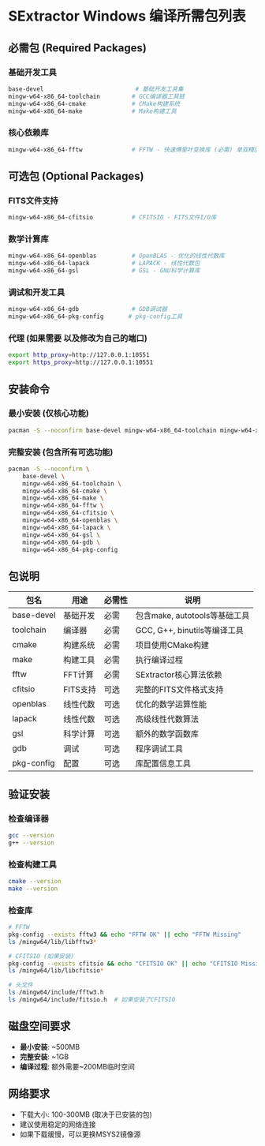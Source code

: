 # SExtractor Windows 编译所需包列表

## 必需包 (Required Packages)

### 基础开发工具
```bash
base-devel                          # 基础开发工具集
mingw-w64-x86_64-toolchain         # GCC编译器工具链
mingw-w64-x86_64-cmake             # CMake构建系统
mingw-w64-x86_64-make              # Make构建工具
```

### 核心依赖库
```bash
mingw-w64-x86_64-fftw              # FFTW - 快速傅里叶变换库 (必需) 单双精度？？？
```

## 可选包 (Optional Packages)

### FITS文件支持
```bash
mingw-w64-x86_64-cfitsio           # CFITSIO - FITS文件I/O库
```

### 数学计算库
```bash
mingw-w64-x86_64-openblas          # OpenBLAS - 优化的线性代数库
mingw-w64-x86_64-lapack            # LAPACK - 线性代数包
mingw-w64-x86_64-gsl               # GSL - GNU科学计算库
```

### 调试和开发工具
```bash
mingw-w64-x86_64-gdb               # GDB调试器
mingw-w64-x86_64-pkg-config       # pkg-config工具
```

### 代理 (如果需要 以及修改为自己的端口)
```bash
export http_proxy=http://127.0.0.1:10551
export https_proxy=http://127.0.0.1:10551
```

## 安装命令

### 最小安装 (仅核心功能)
```bash
pacman -S --noconfirm base-devel mingw-w64-x86_64-toolchain mingw-w64-x86_64-cmake mingw-w64-x86_64-make mingw-w64-x86_64-fftw
```

### 完整安装 (包含所有可选功能)
```bash
pacman -S --noconfirm \
    base-devel \
    mingw-w64-x86_64-toolchain \
    mingw-w64-x86_64-cmake \
    mingw-w64-x86_64-make \
    mingw-w64-x86_64-fftw \
    mingw-w64-x86_64-cfitsio \
    mingw-w64-x86_64-openblas \
    mingw-w64-x86_64-lapack \
    mingw-w64-x86_64-gsl \
    mingw-w64-x86_64-gdb \
    mingw-w64-x86_64-pkg-config
```

## 包说明

| 包名 | 用途 | 必需性 | 说明 |
|------|------|--------|------|
| base-devel | 基础开发 | 必需 | 包含make, autotools等基础工具 |
| toolchain | 编译器 | 必需 | GCC, G++, binutils等编译工具 |
| cmake | 构建系统 | 必需 | 项目使用CMake构建 |
| make | 构建工具 | 必需 | 执行编译过程 |
| fftw | FFT计算 | 必需 | SExtractor核心算法依赖 |
| cfitsio | FITS支持 | 可选 | 完整的FITS文件格式支持 |
| openblas | 线性代数 | 可选 | 优化的数学运算性能 |
| lapack | 线性代数 | 可选 | 高级线性代数算法 |
| gsl | 科学计算 | 可选 | 额外的数学函数库 |
| gdb | 调试 | 可选 | 程序调试工具 |
| pkg-config | 配置 | 可选 | 库配置信息工具 |

## 验证安装

### 检查编译器
```bash
gcc --version
g++ --version
```

### 检查构建工具
```bash
cmake --version
make --version
```

### 检查库
```bash
# FFTW
pkg-config --exists fftw3 && echo "FFTW OK" || echo "FFTW Missing"
ls /mingw64/lib/libfftw3*

# CFITSIO (如果安装)
pkg-config --exists cfitsio && echo "CFITSIO OK" || echo "CFITSIO Missing"
ls /mingw64/lib/libcfitsio*

# 头文件
ls /mingw64/include/fftw3.h
ls /mingw64/include/fitsio.h  # 如果安装了CFITSIO
```

## 磁盘空间要求

- **最小安装**: ~500MB
- **完整安装**: ~1GB
- **编译过程**: 额外需要~200MB临时空间

## 网络要求

- 下载大小: 100-300MB (取决于已安装的包)
- 建议使用稳定的网络连接
- 如果下载缓慢，可以更换MSYS2镜像源
